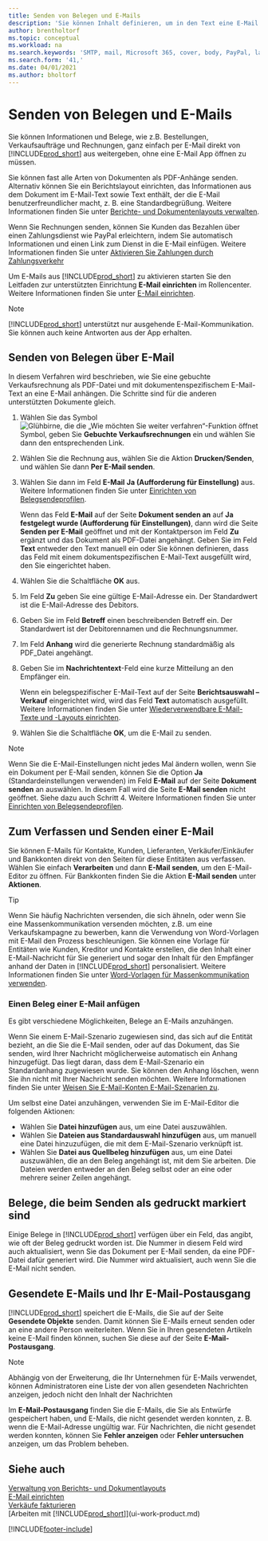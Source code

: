 ```yaml
---
title: Senden von Belegen und E-Mails
description: 'Sie können Inhalt definieren, um in den Text eine E-Mail beispielsweise ein PayPal-Link einzufügen. Bestellanforderungen können auch Dokumente an eine E-Mail-Nachricht angehängt werden.'
author: brentholtorf
ms.topic: conceptual
ms.workload: na
ms.search.keywords: 'SMTP, mail, Microsoft 365, cover, body, PayPal, layout'
ms.search.form: '41,'
ms.date: 04/01/2021
ms.author: bholtorf
---
```

# Senden von Belegen und E-Mails

Sie können Informationen und Belege, wie z.B. Bestellungen, Verkaufsaufträge und Rechnungen, ganz einfach per E-Mail direkt von [!INCLUDE[prod_short](includes/prod_short.md)] aus weitergeben, ohne eine E-Mail App öffnen zu müssen.  

Sie können fast alle Arten von Dokumenten als PDF-Anhänge senden. Alternativ können Sie ein Berichtslayout einrichten, das Informationen aus dem Dokument im E-Mail-Text sowie Text enthält, der die E-Mail benutzerfreundlicher macht, z. B. eine Standardbegrüßung. Weitere Informationen finden Sie unter [Berichte- und Dokumentenlayouts verwalten](ui-manage-report-layouts.md).

Wenn Sie Rechnungen senden, können Sie Kunden das Bezahlen über einen Zahlungsdienst wie PayPal erleichtern, indem Sie automatisch Informationen und einen Link zum Dienst in die E-Mail einfügen. Weitere Informationen finden Sie unter [Aktivieren Sie Zahlungen durch Zahlungsverkehr](sales-how-enable-payment-service-extensions.md)

Um E-Mails aus [!INCLUDE[prod_short](includes/prod_short.md)] zu aktivieren starten Sie den Leitfaden zur unterstützten Einrichtung **E-Mail einrichten** im Rollencenter. Weitere Informationen finden Sie unter [E-Mail einrichten](admin-how-setup-email.md).

> [!NOTE]
> [!INCLUDE[prod_short](includes/prod_short.md)] unterstützt nur ausgehende E-Mail-Kommunikation. Sie können auch keine Antworten aus der App erhalten.

## Senden von Belegen über E-Mail

In diesem Verfahren wird beschrieben, wie Sie eine gebuchte Verkaufsrechnung als PDF-Datei und mit dokumentenspezifischem E-Mail-Text an eine E-Mail anhängen. Die Schritte sind für die anderen unterstützten Dokumente gleich.

1. Wählen Sie das Symbol ![Glühbirne, die die „Wie möchten Sie weiter verfahren“-Funktion öffnet](media/ui-search/search_small.png "Sagen Sie mir, was Sie tun möchten") Symbol, geben Sie **Gebuchte Verkaufsrechnungen** ein und wählen Sie dann den entsprechenden Link.
2. Wählen Sie die Rechnung aus, wählen Sie die Aktion **Drucken/Senden**, und wählen Sie dann **Per E-Mail senden**.
3. Wählen Sie dann im Feld **E-Mail** **Ja (Aufforderung für Einstellung)** aus. Weitere Informationen finden Sie unter [Einrichten von Belegsendeprofilen](sales-how-setup-document-send-profiles.md).

    Wenn das Feld **E-Mail** auf der Seite **Dokument senden an** auf **Ja festgelegt wurde (Aufforderung für Einstellungen)**, dann wird die Seite **Senden per E-Mail** geöffnet und mit der Kontaktperson im Feld **Zu** ergänzt und das Dokument als PDF-Datei angehängt. Geben Sie im Feld **Text** entweder den Text manuell ein oder Sie können definieren, dass das Feld mit einem dokumentspezifischen E-Mail-Text ausgefüllt wird, den Sie eingerichtet haben.

4. Wählen Sie die Schaltfläche **OK** aus.
5. Im Feld **Zu** geben Sie eine gültige E-Mail-Adresse ein. Der Standardwert ist die E-Mail-Adresse des Debitors.
6. Geben Sie im Feld **Betreff** einen beschreibenden Betreff ein. Der Standardwert ist der Debitorennamen und die Rechnungsnummer.
7. Im Feld **Anhang** wird die generierte Rechnung standardmäßig als PDF\_Datei angehängt.
8. Geben Sie im **Nachrichtentext**-Feld eine kurze Mitteilung an den Empfänger ein.

    Wenn ein belegspezifischer E-Mail-Text auf der Seite **Berichtsauswahl – Verkauf** eingerichtet wird, wird das Feld **Text** automatisch ausgefüllt. Weitere Informationen finden Sie unter [Wiederverwendbare E-Mail-Texte und -Layouts einrichten](admin-how-setup-email.md#set-up-reusable-email-texts-and-layouts).
9. Wählen Sie die Schaltfläche **OK**, um die E-Mail zu senden.

> [!NOTE]  
> Wenn Sie die E-Mail-Einstellungen nicht jedes Mal ändern wollen, wenn Sie ein Dokument per E-Mail senden, können Sie die Option **Ja** (Standardeinstellungen verwenden) im Feld **E-Mail** auf der Seite **Dokument senden** an auswählen. In diesem Fall wird die Seite **E-Mail senden** nicht geöffnet. Siehe dazu auch Schritt 4. Weitere Informationen finden Sie unter [Einrichten von Belegsendeprofilen](sales-how-setup-document-send-profiles.md).  

## Zum Verfassen und Senden einer E-Mail

Sie können E-Mails für Kontakte, Kunden, Lieferanten, Verkäufer/Einkäufer und Bankkonten direkt von den Seiten für diese Entitäten aus verfassen. Wählen Sie einfach **Verarbeiten** und dann **E-Mail senden**, um den E-Mail-Editor zu öffnen. Für Bankkonten finden Sie die Aktion **E-Mail senden** unter **Aktionen**.

> [!TIP]
> Wenn Sie häufig Nachrichten versenden, die sich ähneln, oder wenn Sie eine Massenkommunikation versenden möchten, z.B. um eine Verkaufskampagne zu bewerben, kann die Verwendung von Word-Vorlagen mit E-Mail den Prozess beschleunigen. Sie können eine Vorlage für Entitäten wie Kunden, Kreditor und Kontakte erstellen, die den Inhalt einer E-Mail-Nachricht für Sie generiert und sogar den Inhalt für den Empfänger anhand der Daten in [!INCLUDE[prod_short](includes/prod_short.md)] personalisiert. Weitere Informationen finden Sie unter [Word-Vorlagen für Massenkommunikation verwenden](ui-mail-merge.md).  

### Einen Beleg einer E-Mail anfügen

Es gibt verschiedene Möglichkeiten, Belege an E-Mails anzuhängen.

Wenn Sie einem E-Mail-Szenario zugewiesen sind, das sich auf die Entität bezieht, an die Sie die E-Mail senden, oder auf das Dokument, das Sie senden, wird Ihrer Nachricht möglicherweise automatisch ein Anhang hinzugefügt. Das liegt daran, dass dem E-Mail-Szenario ein Standardanhang zugewiesen wurde. Sie können den Anhang löschen, wenn Sie ihn nicht mit Ihrer Nachricht senden möchten. Weitere Informationen finden Sie unter [Weisen Sie E-Mail-Konten E-Mail-Szenarien zu](admin-how-setup-email.md#assign-email-scenarios-to-email-accounts). 

Um selbst eine Datei anzuhängen, verwenden Sie im E-Mail-Editor die folgenden Aktionen:

* Wählen Sie **Datei hinzufügen** aus, um eine Datei auszuwählen.
* Wählen Sie **Dateien aus Standardauswahl hinzufügen** aus, um manuell eine Datei hinzuzufügen, die mit dem E-Mail-Szenario verknüpft ist.
* Wählen Sie **Datei aus Quellbeleg hinzufügen** aus, um eine Datei auszuwählen, die an den Beleg angehängt ist, mit dem Sie arbeiten. Die Dateien werden entweder an den Beleg selbst oder an eine oder mehrere seiner Zeilen angehängt.

## Belege, die beim Senden als gedruckt markiert sind

Einige Belege in [!INCLUDE[prod_short](includes/prod_short.md)] verfügen über ein Feld, das angibt, wie oft der Beleg gedruckt worden ist. Die Nummer in diesem Feld <!--"that field?" need a name...--> wird auch aktualisiert, wenn Sie das Dokument per E-Mail senden, da eine PDF-Datei dafür generiert wird. Die Nummer wird aktualisiert, auch wenn Sie die E-Mail nicht senden. <!--guessing this is because emails are technically reports, so the counter bumps up whenever someone creates an email. Need to verify.-->

## Gesendete E-Mails und Ihr E-Mail-Postausgang

[!INCLUDE[prod_short](includes/prod_short.md)] speichert die E-Mails, die Sie auf der Seite **Gesendete Objekte** senden. Damit können Sie E-Mails erneut senden oder an eine andere Person weiterleiten. Wenn Sie in Ihren gesendeten Artikeln keine E-Mail finden können, suchen Sie diese auf der Seite **E-Mail-Postausgang**. 

> [!NOTE]
> Abhängig von der Erweiterung, die Ihr Unternehmen für E-Mails verwendet, können Administratoren eine Liste der von allen gesendeten Nachrichten anzeigen, jedoch nicht den Inhalt der Nachrichten

Im **E-Mail-Postausgang** finden Sie die E-Mails, die Sie als Entwürfe gespeichert haben, und E-Mails, die nicht gesendet werden konnten, z. B. wenn die E-Mail-Adresse ungültig war. Für Nachrichten, die nicht gesendet werden konnten, können Sie **Fehler anzeigen** oder **Fehler untersuchen** anzeigen, um das Problem beheben.  

## Siehe auch

[Verwaltung von Berichts- und Dokumentlayouts](ui-manage-report-layouts.md)  
[E-Mail einrichten](admin-how-setup-email.md)  
[Verkäufe fakturieren](sales-how-invoice-sales.md)  
[Arbeiten mit [!INCLUDE[prod_short](includes/prod_short.md)]](ui-work-product.md)


[!INCLUDE[footer-include](includes/footer-banner.md)]
